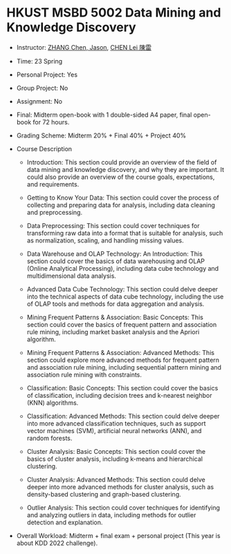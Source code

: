 # HKUST MSBD 5002 Data Mining and Knowledge Discovery

- Instructor: [ZHANG Chen, Jason](https://www.zhangchen.info/), [CHEN Lei 陳雷](https://cse.hkust.edu.hk/~leichen/)

- Time: 23 Spring

- Personal Project: Yes

- Group Project: No

- Assignment: No

- Final: Midterm open-book with 1 double-sided A4 paper, final open-book for 72 hours.

- Grading Scheme: Midterm 20% + Final 40% + Project 40%

- Course Description

    - Introduction: This section could provide an overview of the field of data mining and knowledge discovery, and why they are important. It could also provide an overview of the course goals, expectations, and requirements.

    - Getting to Know Your Data: This section could cover the process of collecting and preparing data for analysis, including data cleaning and preprocessing.

    - Data Preprocessing: This section could cover techniques for transforming raw data into a format that is suitable for analysis, such as normalization, scaling, and handling missing values.

    - Data Warehouse and OLAP Technology: An Introduction: This section could cover the basics of data warehousing and OLAP (Online Analytical Processing), including data cube technology and multidimensional data analysis.

    - Advanced Data Cube Technology: This section could delve deeper into the technical aspects of data cube technology, including the use of OLAP tools and methods for data aggregation and analysis.

    - Mining Frequent Patterns & Association: Basic Concepts: This section could cover the basics of frequent pattern and association rule mining, including market basket analysis and the Apriori algorithm.

    - Mining Frequent Patterns & Association: Advanced Methods: This section could explore more advanced methods for frequent pattern and association rule mining, including sequential pattern mining and association rule mining with constraints.

    - Classification: Basic Concepts: This section could cover the basics of classification, including decision trees and k-nearest neighbor (KNN) algorithms.

    - Classification: Advanced Methods: This section could delve deeper into more advanced classification techniques, such as support vector machines (SVM), artificial neural networks (ANN), and random forests.

    - Cluster Analysis: Basic Concepts: This section could cover the basics of cluster analysis, including k-means and hierarchical clustering.

    - Cluster Analysis: Advanced Methods: This section could delve deeper into more advanced methods for cluster analysis, such as density-based clustering and graph-based clustering.

    - Outlier Analysis: This section could cover techniques for identifying and analyzing outliers in data, including methods for outlier detection and explanation.


- Overall Workload: Midterm + final exam + personal project (This year is about KDD 2022 challenge).
